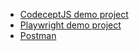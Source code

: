 * [CodeceptJS demo project](https://github.com/andrew-semenov/CodeceptJS)
* [Playwright demo project](https://github.com/andrew-semenov/Playwright)
* [Postman](https://github.com/andrew-semenov/Postman)
<!-- 
[WebdriverIO](https://github.com/andrew-semenov/wdio-demo)
[Selenium with Javascript](https://github.com/andrew-semenov/SeleniumWithJavascript)
[Selenium with Python](https://github.com/andrew-semenov/SeleniumWithPython)
[Jest](https://github.com/andrew-semenov/Jest)
[Angular](https://github.com/andrew-semenov/angular-demo)
 -->

